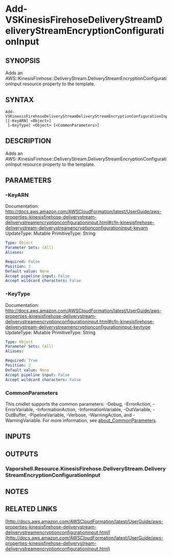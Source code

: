 # Add-VSKinesisFirehoseDeliveryStreamDeliveryStreamEncryptionConfigurationInput

## SYNOPSIS
Adds an AWS::KinesisFirehose::DeliveryStream.DeliveryStreamEncryptionConfigurationInput resource property to the template.

## SYNTAX

```
Add-VSKinesisFirehoseDeliveryStreamDeliveryStreamEncryptionConfigurationInput [[-KeyARN] <Object>]
 [-KeyType] <Object> [<CommonParameters>]
```

## DESCRIPTION
Adds an AWS::KinesisFirehose::DeliveryStream.DeliveryStreamEncryptionConfigurationInput resource property to the template.

## PARAMETERS

### -KeyARN
Documentation: http://docs.aws.amazon.com/AWSCloudFormation/latest/UserGuide/aws-properties-kinesisfirehose-deliverystream-deliverystreamencryptionconfigurationinput.html#cfn-kinesisfirehose-deliverystream-deliverystreamencryptionconfigurationinput-keyarn
UpdateType: Mutable
PrimitiveType: String

```yaml
Type: Object
Parameter Sets: (All)
Aliases:

Required: False
Position: 1
Default value: None
Accept pipeline input: False
Accept wildcard characters: False
```

### -KeyType
Documentation: http://docs.aws.amazon.com/AWSCloudFormation/latest/UserGuide/aws-properties-kinesisfirehose-deliverystream-deliverystreamencryptionconfigurationinput.html#cfn-kinesisfirehose-deliverystream-deliverystreamencryptionconfigurationinput-keytype
UpdateType: Mutable
PrimitiveType: String

```yaml
Type: Object
Parameter Sets: (All)
Aliases:

Required: True
Position: 2
Default value: None
Accept pipeline input: False
Accept wildcard characters: False
```

### CommonParameters
This cmdlet supports the common parameters: -Debug, -ErrorAction, -ErrorVariable, -InformationAction, -InformationVariable, -OutVariable, -OutBuffer, -PipelineVariable, -Verbose, -WarningAction, and -WarningVariable. For more information, see [about_CommonParameters](http://go.microsoft.com/fwlink/?LinkID=113216).

## INPUTS

## OUTPUTS

### Vaporshell.Resource.KinesisFirehose.DeliveryStream.DeliveryStreamEncryptionConfigurationInput
## NOTES

## RELATED LINKS

[http://docs.aws.amazon.com/AWSCloudFormation/latest/UserGuide/aws-properties-kinesisfirehose-deliverystream-deliverystreamencryptionconfigurationinput.html](http://docs.aws.amazon.com/AWSCloudFormation/latest/UserGuide/aws-properties-kinesisfirehose-deliverystream-deliverystreamencryptionconfigurationinput.html)

